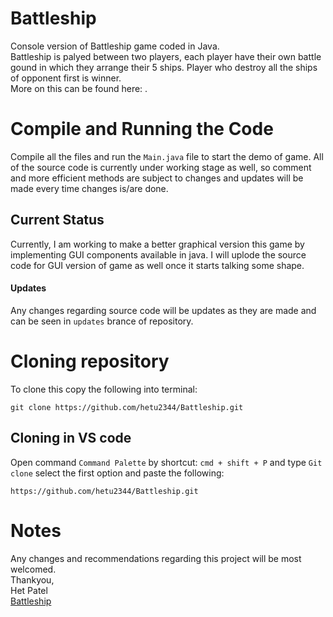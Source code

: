 # Battleship
Console version of Battleship game coded in Java.  
Battleship is palyed between two players, each player have their own battle gound in which they arrange their 5 ships. Player who destroy all the ships of opponent first is winner.  
More on this can be found here: .  
# Compile and Running the Code
Compile all the files and run the `Main.java` file to start the demo of game.
All of the source code is currently under working stage as well,
so comment and more efficient methods are subject to changes and updates will be made every time changes is/are done.
## Current Status
Currently, I am working to make a better graphical version this game by implementing GUI components available in java.
I will uplode the source code for GUI version of game as well once it starts talking some shape.
#### Updates
Any changes regarding source code will be updates as they are made and can be seen in `updates` brance of repository.
# Cloning repository
To clone this copy the following into terminal:
```
git clone https://github.com/hetu2344/Battleship.git
```
## Cloning in VS code
Open command `Command Palette` by shortcut: `cmd + shift + P` and type `Git clone`
select the first option and paste the following: 
```
https://github.com/hetu2344/Battleship.git
```
# Notes
Any changes and recommendations regarding this project will be most welcomed.  
Thankyou,  
Het Patel  
<a href="https://en.wikipedia.org/wiki/Battleship_(game)" target="_blank">Battleship</a>  
